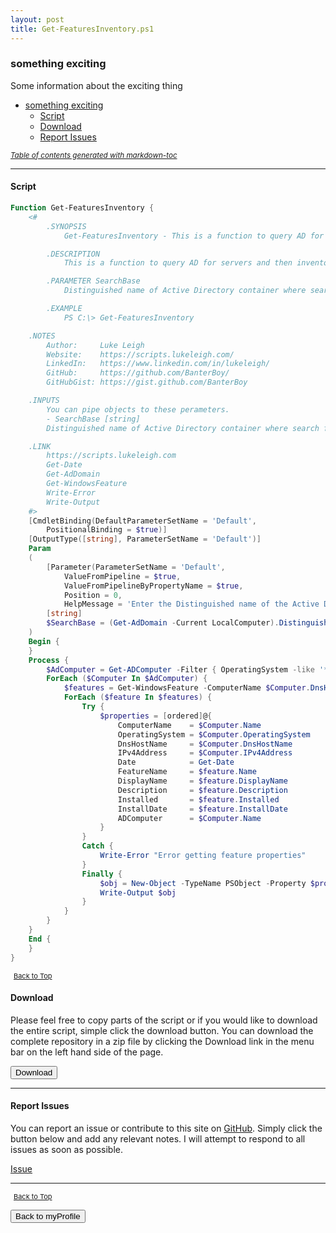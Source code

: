 ```yaml
---
layout: post
title: Get-FeaturesInventory.ps1
---
```


### something exciting

Some information about the exciting thing

- [something exciting](#something-exciting)
  - [Script](#script)
  - [Download](#download)
  - [Report Issues](#report-issues)

<small><i><a href='http://ecotrust-canada.github.io/markdown-toc/'>Table of contents generated with markdown-toc</a></i></small>

---

#### Script

```powershell
Function Get-FeaturesInventory {
	<#
		.SYNOPSIS
			Get-FeaturesInventory - This is a function to query AD for servers and then inventory the roles and features on each server.

		.DESCRIPTION
			This is a function to query AD for servers and then inventory the roles and features on each server.

		.PARAMETER SearchBase
			Distinguished name of Active Directory container where search for computer accounts for servers should begin.  Defaults to the entire domain of which the local computer is a member.

		.EXAMPLE
			PS C:\> Get-FeaturesInventory

	.NOTES
		Author:     Luke Leigh
		Website:    https://scripts.lukeleigh.com/
		LinkedIn:   https://www.linkedin.com/in/lukeleigh/
		GitHub:     https://github.com/BanterBoy/
		GitHubGist: https://gist.github.com/BanterBoy

	.INPUTS
		You can pipe objects to these perameters.
		- SearchBase [string]
		Distinguished name of Active Directory container where search for computer accounts for servers should begin.  Defaults to the entire domain of which the local computer is a member.

	.LINK
		https://scripts.lukeleigh.com
		Get-Date
		Get-AdDomain
		Get-WindowsFeature
		Write-Error
		Write-Output
	#>
	[CmdletBinding(DefaultParameterSetName = 'Default',
		PositionalBinding = $true)]
	[OutputType([string], ParameterSetName = 'Default')]
	Param
	(
		[Parameter(ParameterSetName = 'Default',
			ValueFromPipeline = $true,
			ValueFromPipelineByPropertyName = $true,
			Position = 0,
			HelpMessage = 'Enter the Distinguished name of the Active Directory container where search for server accounts should begin.')]
		[string]
		$SearchBase = (Get-AdDomain -Current LocalComputer).DistinguishedName
	)
	Begin {
	}
	Process {
		$AdComputer = Get-ADComputer -Filter { OperatingSystem -like '*Server*' } -SearchBase $SearchBase -Properties *
		ForEach ($Computer In $AdComputer) {
			$features = Get-WindowsFeature -ComputerName $Computer.DnsHostName | Where-Object -Property Installed -EQ $true
			ForEach ($feature In $features) {
				Try {
					$properties = [ordered]@{
						ComputerName    = $Computer.Name
						OperatingSystem = $Computer.OperatingSystem
						DnsHostName     = $Computer.DnsHostName
						IPv4Address     = $Computer.IPv4Address
						Date            = Get-Date
						FeatureName     = $feature.Name
						DisplayName     = $feature.DisplayName
						Description     = $feature.Description
						Installed       = $feature.Installed
						InstallDate     = $feature.InstallDate
						ADComputer      = $Computer.Name
					}
				}
				Catch {
					Write-Error "Error getting feature properties"
				}
				Finally {
					$obj = New-Object -TypeName PSObject -Property $properties
					Write-Output $obj
				}
			}
		}
	}
	End {
	}
}
```

<span style="font-size:11px;"><a href="#"><i class="fas fa-caret-up" aria-hidden="true" style="color: white; margin-right:5px;"></i>Back to Top</a></span>

#### Download

Please feel free to copy parts of the script or if you would like to download the entire script, simple click the download button. You can download the complete repository in a zip file by clicking the Download link in the menu bar on the left hand side of the page.

<button class="btn" type="submit" onclick="window.open('/PowerShell/functions/myProfile/Get-FeaturesInventory.ps1')">
    <i class="fa fa-cloud-download-alt">
    </i>
        Download
</button>

---

#### Report Issues

You can report an issue or contribute to this site on <a href="https://github.com/BanterBoy/scripts-blog/issues">GitHub</a>. Simply click the button below and add any relevant notes. I will attempt to respond to all issues as soon as possible.

<!-- Place this tag where you want the button to render. -->

<a class="github-button" href="https://github.com/BanterBoy/scripts-blog/issues/new?title=Get-FeaturesInventory.ps1&body=There is a problem with this function. Please find details below." data-show-count="true" aria-label="Issue BanterBoy/scripts-blog on GitHub">Issue</a>

---

<span style="font-size:11px;"><a href="#"><i class="fas fa-caret-up" aria-hidden="true" style="color: white; margin-right:5px;"></i>Back to Top</a></span>

<a href="/menu/_pages/myProfile.html">
    <button class="btn">
        <i class='fas fa-reply'>
        </i>
            Back to myProfile
    </button>
</a>

[1]: http://ecotrust-canada.github.io/markdown-toc
[2]: https://github.com/googlearchive/code-prettify
